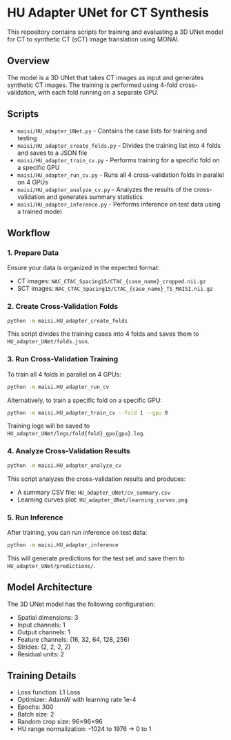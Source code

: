 # HU Adapter UNet for CT Synthesis

This repository contains scripts for training and evaluating a 3D UNet model for CT to synthetic CT (sCT) image translation using MONAI.

## Overview

The model is a 3D UNet that takes CT images as input and generates synthetic CT images. The training is performed using 4-fold cross-validation, with each fold running on a separate GPU.

## Scripts

- `maisi/HU_adapter_UNet.py` - Contains the case lists for training and testing
- `maisi/HU_adapter_create_folds.py` - Divides the training list into 4 folds and saves to a JSON file
- `maisi/HU_adapter_train_cv.py` - Performs training for a specific fold on a specific GPU
- `maisi/HU_adapter_run_cv.py` - Runs all 4 cross-validation folds in parallel on 4 GPUs
- `maisi/HU_adapter_analyze_cv.py` - Analyzes the results of the cross-validation and generates summary statistics
- `maisi/HU_adapter_inference.py` - Performs inference on test data using a trained model

## Workflow

### 1. Prepare Data

Ensure your data is organized in the expected format:
- CT images: `NAC_CTAC_Spacing15/CTAC_{case_name}_cropped.nii.gz`
- SCT images: `NAC_CTAC_Spacing15/CTAC_{case_name}_TS_MAISI.nii.gz`

### 2. Create Cross-Validation Folds

```bash
python -m maisi.HU_adapter_create_folds
```

This script divides the training cases into 4 folds and saves them to `HU_adapter_UNet/folds.json`.

### 3. Run Cross-Validation Training

To train all 4 folds in parallel on 4 GPUs:

```bash
python -m maisi.HU_adapter_run_cv
```

Alternatively, to train a specific fold on a specific GPU:

```bash
python -m maisi.HU_adapter_train_cv --fold 1 --gpu 0
```

Training logs will be saved to `HU_adapter_UNet/logs/fold{fold}_gpu{gpu}.log`.

### 4. Analyze Cross-Validation Results

```bash
python -m maisi.HU_adapter_analyze_cv
```

This script analyzes the cross-validation results and produces:
- A summary CSV file: `HU_adapter_UNet/cv_summary.csv`
- Learning curves plot: `HU_adapter_UNet/learning_curves.png`

### 5. Run Inference

After training, you can run inference on test data:

```bash
python -m maisi.HU_adapter_inference
```

This will generate predictions for the test set and save them to `HU_adapter_UNet/predictions/`.

## Model Architecture

The 3D UNet model has the following configuration:
- Spatial dimensions: 3
- Input channels: 1
- Output channels: 1
- Feature channels: (16, 32, 64, 128, 256)
- Strides: (2, 2, 2, 2)
- Residual units: 2

## Training Details

- Loss function: L1 Loss
- Optimizer: AdamW with learning rate 1e-4
- Epochs: 300
- Batch size: 2
- Random crop size: 96×96×96
- HU range normalization: -1024 to 1976 → 0 to 1 